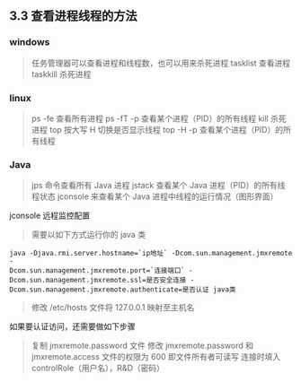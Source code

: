 ## 3.3 查看进程线程的方法

### windows

>任务管理器可以查看进程和线程数，也可以用来杀死进程
>tasklist 查看进程
>taskkill 杀死进程

### linux

>ps -fe 查看所有进程
>ps -fT -p <PID> 查看某个进程（PID）的所有线程
>kill 杀死进程
>top 按大写 H 切换是否显示线程
>top -H -p <PID> 查看某个进程（PID）的所有线程

### Java

>jps 命令查看所有 Java 进程
>jstack <PID> 查看某个 Java 进程（PID）的所有线程状态
>jconsole 来查看某个 Java 进程中线程的运行情况（图形界面）

jconsole 远程监控配置
>需要以如下方式运行你的 java 类
```
java -Djava.rmi.server.hostname=`ip地址` -Dcom.sun.management.jmxremote -
Dcom.sun.management.jmxremote.port=`连接端口` -Dcom.sun.management.jmxremote.ssl=是否安全连接 -
Dcom.sun.management.jmxremote.authenticate=是否认证 java类
```
>修改 /etc/hosts 文件将 127.0.0.1 映射至主机名

如果要认证访问，还需要做如下步骤
>复制 jmxremote.password 文件
>修改 jmxremote.password 和 jmxremote.access 文件的权限为 600 即文件所有者可读写
连接时填入 controlRole（用户名），R&D（密码）
